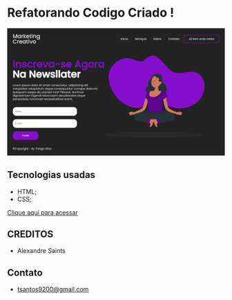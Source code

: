# Refatorando Codigo Criado !

 ![githubexplorer](components/images/landingpage.png)


## Tecnologias usadas

- HTML;
- CSS;

[Clique aqui para acessar](https://isths.github.io/LandingPage/)


## CREDITOS
 - Alexandre Saints

## Contato
 - tsantos9200@gmail.com